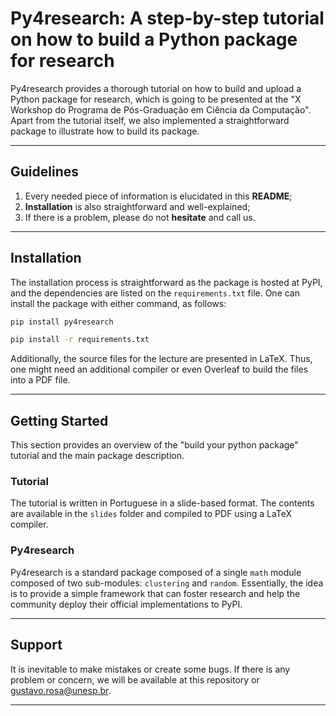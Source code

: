 # Py4research: A step-by-step tutorial on how to build a Python package for research

Py4research provides a thorough tutorial on how to build and upload a Python package for research, which is going to be presented at the "X Workshop do Programa de Pós-Graduação em Ciência da Computação". Apart from the tutorial itself, we also implemented a straightforward package to illustrate how to build its package.

---

## Guidelines

1. Every needed piece of information is elucidated in this **README**;
2. **Installation** is also straightforward and well-explained;
3. If there is a problem, please do not **hesitate** and call us.

---

## Installation

The installation process is straightforward as the package is hosted at PyPI, and the dependencies are listed on the `requirements.txt` file. One can install the package with either command, as follows:

```bash
pip install py4research
```

```bash
pip install -r requirements.txt
```

Additionally, the source files for the lecture are presented in LaTeX. Thus, one might need an additional compiler or even Overleaf to build the files into a PDF file.

---

## Getting Started

This section provides an overview of the "build your python package" tutorial and the main package description.

### Tutorial

The tutorial is written in Portuguese in a slide-based format. The contents are available in the `slides` folder and compiled to PDF using a LaTeX compiler.

### Py4research

Py4research is a standard package composed of a single `math` module composed of two sub-modules: `clustering` and `random`. Essentially, the idea is to provide a simple framework that can foster research and help the community deploy their official implementations to PyPI.

---

## Support

It is inevitable to make mistakes or create some bugs. If there is any problem or concern, we will be available at this repository or gustavo.rosa@unesp.br.

---
